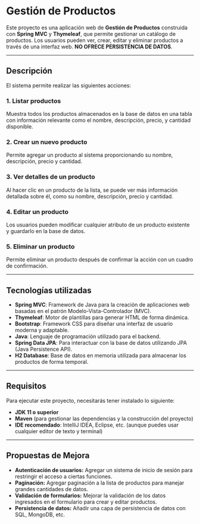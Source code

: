 # Gestión de Productos

Este proyecto es una aplicación web de **Gestión de Productos** construida con **Spring MVC** y **Thymeleaf**, que permite gestionar un catálogo de productos. Los usuarios pueden ver, crear, editar y eliminar productos a través de una interfaz web. **NO OFRECE PERSISTENCIA DE DATOS**.

---

## Descripción

El sistema permite realizar las siguientes acciones:

### 1. **Listar productos**
Muestra todos los productos almacenados en la base de datos en una tabla con información relevante como el nombre, descripción, precio, y cantidad disponible.

### 2. **Crear un nuevo producto**
Permite agregar un producto al sistema proporcionando su nombre, descripción, precio y cantidad.

### 3. **Ver detalles de un producto**
Al hacer clic en un producto de la lista, se puede ver más información detallada sobre él, como su nombre, descripción, precio y cantidad.

### 4. **Editar un producto**
Los usuarios pueden modificar cualquier atributo de un producto existente y guardarlo en la base de datos.

### 5. **Eliminar un producto**
Permite eliminar un producto después de confirmar la acción con un cuadro de confirmación.

---

## Tecnologías utilizadas

- **Spring MVC**: Framework de Java para la creación de aplicaciones web basadas en el patrón Modelo-Vista-Controlador (MVC).
- **Thymeleaf**: Motor de plantillas para generar HTML de forma dinámica.
- **Bootstrap**: Framework CSS para diseñar una interfaz de usuario moderna y adaptable.
- **Java**: Lenguaje de programación utilizado para el backend.
- **Spring Data JPA**: Para interactuar con la base de datos utilizando JPA (Java Persistence API).
- **H2 Database**: Base de datos en memoria utilizada para almacenar los productos de forma temporal.

---

## Requisitos

Para ejecutar este proyecto, necesitarás tener instalado lo siguiente:

- **JDK 11 o superior**
- **Maven** (para gestionar las dependencias y la construcción del proyecto)
- **IDE recomendado**: IntelliJ IDEA, Eclipse, etc. (aunque puedes usar cualquier editor de texto y terminal)

---

## Propuestas de Mejora

- **Autenticación de usuarios:** Agregar un sistema de inicio de sesión para restringir el acceso a ciertas funciones.
- **Paginación:** Agregar paginación a la lista de productos para manejar grandes cantidades de datos.
- **Validación de formularios:** Mejorar la validación de los datos ingresados en el formulario para crear y editar productos.
- **Persistencia de datos:** Añadir una capa de persistencia de datos con SQL, MongoDB, etc.

